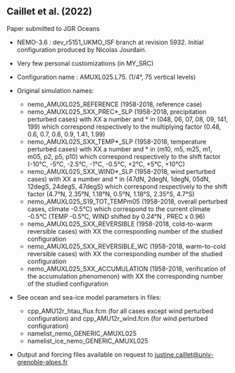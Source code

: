 ## Caillet et al. (2022)

Paper submitted to JGR Oceans

* NEMO-3.6 : dev_r5151_UKMO_ISF branch at revision 5932. Initial configuration produced by Nicolas Jourdain.
  
* Very few personal customizations (in MY_SRC)

* Configuration name : AMUXL025.L75. (1/4°, 75 vertical levels)

* Original simulation names: 
   - nemo\_AMUXL025\_REFERENCE (1958-2018, reference case)
   - nemo\_AMUXL025\_SXX\_PREC*_SLP (1958-2018, precipitation perturbed cases)
     with XX a number and * in (048, 06, 07, 08, 09, 141, 199) which correspond respectively to the multiplying factor (0.48, 0.6, 0.7, 0.8, 0.9, 1.41, 1.99) 
   - nemo\_AMUXL025\_SXX\_TEMP*_SLP (1958-2018, temperature perturbed cases)
     with XX a number and * in (m10, m5, m25, m1, m05, p2, p5, p10) which correspond respectively to the shift factor (-10°C, -5°C, -2.5°C, -1°C, -0.5°C, +2°C, +5°C, +10°C) 
   - nemo\_AMUXL025\_SXX\_WIND*_SLP (1958-2018, wind perturbed cases)
     with XX a number and * in (47dN, 2degN, 1degN, 05dN, 12degS, 24degS, 47degS) which correspond respectively to the shift factor (4.7°N, 2.35°N, 1.18°N, 0.5°N, 1.18°S, 2.35°S, 4.7°S)
   - nemo\_AMUXL025\_S19\_TOT_TEMPm05 (1958-2018, overall perturbed cases, climate -0.5°C)
     which correspond to the current climate -0.5°C (TEMP -0.5°C, WIND shifted by 0.24°N , PREC x 0.96) 
   - nemo\_AMUXL025\_SXX\_REVERSIBLE (1958-2018, cold-to-warm reversible cases)
     with XX the corresponding number of the studied configuration
   - nemo\_AMUXL025\_SXX\_REVERSIBLE_WC (1958-2018, warm-to-cold reversible cases)
     with XX the corresponding number of the studied configuration
   - nemo\_AMUXL025\_SXX\_ACCUMULATION (1958-2018, verification of the accumulation phenomenon)
     with XX the corresponding number of the studied configuration 
     
* See ocean and sea-ice model parameters in files:
   - cpp_AMU12r_htau_flux.fcm (for all cases except wind perturbed configuration) and cpp_AMU12r_wind.fcm (for wind perturbed configuration)
   - namelist_nemo_GENERIC_AMUXL025 
   - namelist_ice_nemo_GENERIC_AMUXL025


* Output and forcing files available on request to <justine.caillet@univ-grenoble-alpes.fr> 

